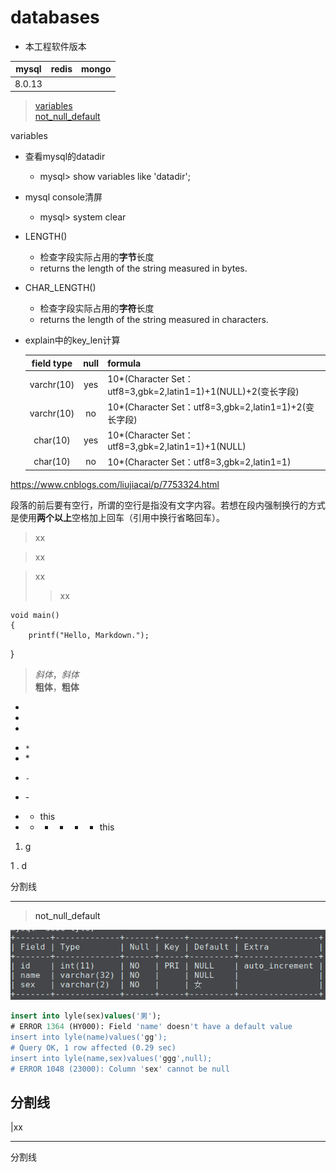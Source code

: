# databases

* 本工程软件版本

|  mysql  |  redis  |  mongo  |
|:-------:|:-------:|:-------:|
|  8.0.13 |         |         |

><a href="#variables">variables</a>  
<a href="#not_null_default">not_null_default</a>  

<a name="variables">variables</a>
+ 查看mysql的datadir
  + mysql> show variables like 'datadir';

+ mysql console清屏
  + mysql> system clear

+ LENGTH()
  + 检查字段实际占用的**字节**长度
  + returns the length of the string measured in bytes. 
+ CHAR_LENGTH()
  + 检查字段实际占用的**字符**长度
  + returns the length of the string measured in characters.

+ explain中的key_len计算
  
  |  field type  |      null    |                             formula                       |      
  |:------------:|:------------:|:----------------------------------------------------------|
  |  varchr(10)  |      yes     |10*(Character Set：utf8=3,gbk=2,latin1=1)+1(NULL)+2(变长字段)|
  |  varchr(10)  |      no      |10*(Character Set：utf8=3,gbk=2,latin1=1)+2(变长字段)        |
  |   char(10)   |      yes     |10*(Character Set：utf8=3,gbk=2,latin1=1)+1(NULL)          |
  |   char(10)   |      no      |10*(Character Set：utf8=3,gbk=2,latin1=1)                  |


https://www.cnblogs.com/liujiacai/p/7753324.html


  
  
段落的前后要有空行，所谓的空行是指没有文字内容。若想在段内强制换行的方式是使用**两个以上**空格加上回车（引用中换行省略回车）。


> xx

> xx

> xx
>> xx


    void main()    
    {    
        printf("Hello, Markdown.");    
}  


> *斜体*，_斜体_    
> **粗体**，__粗体__


+
+
+

* `*`
* \*

- `-`
- \-

- + this

- + - + - + this

1. g



1 . d

分割线
***

><a name="not_null_default">not_null_default</a>

![not null default](/img/not-null-default.png)
```sql
insert into lyle(sex)values('男');
# ERROR 1364 (HY000): Field 'name' doesn't have a default value
insert into lyle(name)values('gg');
# Query OK, 1 row affected (0.29 sec)
insert into lyle(name,sex)values('ggg',null);
# ERROR 1048 (23000): Column 'sex' cannot be null
```


分割线
---

|xx

___
分割线


